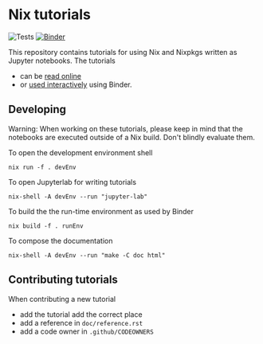 # Nix tutorials

![Tests](https://github.com/FRidh/nix-tutorials/workflows/Tests/badge.svg?branch=master) [![Binder](https://mybinder.org/badge_logo.svg)](https://mybinder.org/v2/gh/FRidh/nix-tutorials/master)

This repository contains tutorials for using Nix and Nixpkgs written as Jupyter notebooks. The tutorials

- can be [read online](https://fridh.github.io/nix-tutorials)
- or [used interactively](https://mybinder.org/v2/gh/FRidh/nix-tutorials/master) using Binder.

## Developing

Warning: When working on these tutorials, please keep in mind that the notebooks are executed outside of a Nix build. Don't blindly evaluate them.

To open the development environment shell

    nix run -f . devEnv

To open Jupyterlab for writing tutorials

    nix-shell -A devEnv --run "jupyter-lab"

To build the the run-time environment as used by Binder

    nix build -f . runEnv

To compose the documentation

    nix-shell -A devEnv --run "make -C doc html"

## Contributing tutorials

When contributing a new tutorial
- add the tutorial add the correct place
- add a reference in `doc/reference.rst`
- add a code owner in `.github/CODEOWNERS`
